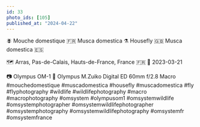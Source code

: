 ```yaml
---
id: 33
photo_ids: [105]
published_at: "2024-04-22"
---
```

🪰 
Mouche domestique 🇫🇷
Musca domestica ⚗️
Housefly 🇬🇧
Musca domestica 🇪🇸

🗺️ Arras, Pas-de-Calais, Hauts-de-France, France 🇫🇷
📅 2023-03-21

📷 Olympus OM-1
🔭 Olympus M.Zuiko Digital ED 60mm f/2.8 Macro
#mouchedomestique #muscadomestica #housefly #muscadomestica #fly #flyphotography #wildlife #wildlifephotography #macro #macrophotography #omsystem #olympusom1 #omsystemwildlife #omsystemphotographer #omsystemwildlifephotographer #omsystemphotography #omsystemwildlifephotography #omsystemfr #omsystemfrance